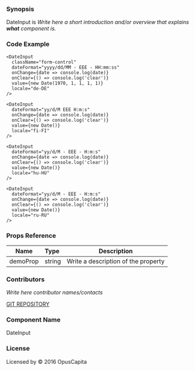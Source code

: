 ### Synopsis

DateInput is 
*Write here a short introduction and/or overview that explains **what** component is.*

### Code Example

```
<DateInput
  className="form-control"
  dateFormat="yyyy/dd/MM - EEE - HH:mm:ss"
  onChange={date => console.log(date)}
  onClear={() => console.log('clear')}
  value={new Date(1970, 1, 1, 1, 1)}
  locale="de-DE"
/>

<DateInput
  dateFormat="yy/d/M EEE H:m:s"
  onChange={date => console.log(date)}
  onClear={() => console.log('clear')}
  value={new Date()}
  locale="fi-FI"
/>

<DateInput
  dateFormat="yy/d/M - EEE - H:m:s"
  onChange={date => console.log(date)}
  onClear={() => console.log('clear')}
  value={new Date()}
  locale="hu-HU"
/>

<DateInput
  dateFormat="yy/d/M - EEE - H:m:s"
  onChange={date => console.log(date)}
  onClear={() => console.log('clear')}
  value={new Date()}
  locale="ru-RU"
/>
```

### Props Reference

| Name                          | Type                  | Description                                                |
| ------------------------------|:----------------------| -----------------------------------------------------------|
| demoProp | string | Write a description of the property |

### Contributors
*Write here contributor names/contacts*

[GIT REPOSITORY](http://buildserver.jcatalog.com/gitweb/?p=js-react-application-generator.git)

### Component Name

DateInput

### License

Licensed by © 2016 OpusCapita

